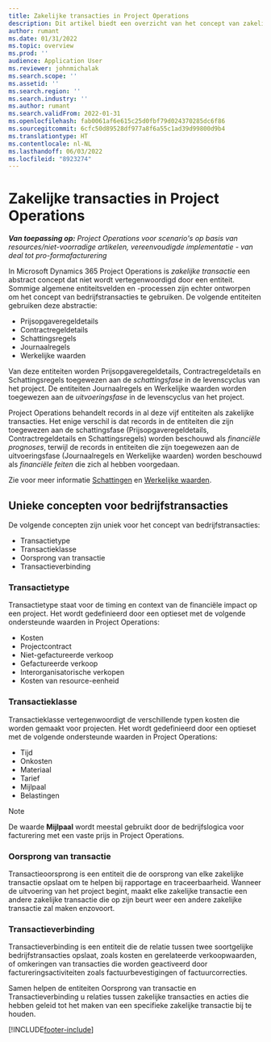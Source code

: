 ```yaml
---
title: Zakelijke transacties in Project Operations
description: Dit artikel biedt een overzicht van het concept van zakelijke transacties in Microsoft Dynamics 365 Project Operations.
author: rumant
ms.date: 01/31/2022
ms.topic: overview
ms.prod: ''
audience: Application User
ms.reviewer: johnmichalak
ms.search.scope: ''
ms.assetid: ''
ms.search.region: ''
ms.search.industry: ''
ms.author: rumant
ms.search.validFrom: 2022-01-31
ms.openlocfilehash: fab0061af6e615c25d0fbf79d024370285dc6f86
ms.sourcegitcommit: 6cfc50d89528df977a8f6a55c1ad39d99800d9b4
ms.translationtype: HT
ms.contentlocale: nl-NL
ms.lasthandoff: 06/03/2022
ms.locfileid: "8923274"
---
```

# <a name="business-transactions-in-project-operations"></a>Zakelijke transacties in Project Operations

_**Van toepassing op:** Project Operations voor scenario's op basis van resources/niet-voorradige artikelen, vereenvoudigde implementatie - van deal tot pro-formafacturering_

In Microsoft Dynamics 365 Project Operations is *zakelijke transactie* een abstract concept dat niet wordt vertegenwoordigd door een entiteit. Sommige algemene entiteitsvelden en -processen zijn echter ontworpen om het concept van bedrijfstransacties te gebruiken. De volgende entiteiten gebruiken deze abstractie:

- Prijsopgaveregeldetails
- Contractregeldetails
- Schattingsregels
- Journaalregels
- Werkelijke waarden

Van deze entiteiten worden Prijsopgaveregeldetails, Contractregeldetails en Schattingsregels toegewezen aan de *schattingsfase* in de levenscyclus van het project. De entiteiten Journaalregels en Werkelijke waarden worden toegewezen aan de *uitvoeringsfase* in de levenscyclus van het project.

Project Operations behandelt records in al deze vijf entiteiten als zakelijke transacties. Het enige verschil is dat records in de entiteiten die zijn toegewezen aan de schattingsfase (Prijsopgaveregeldetails, Contractregeldetails en Schattingsregels) worden beschouwd als *financiële prognoses*, terwijl de records in entiteiten die zijn toegewezen aan de uitvoeringsfase (Journaalregels en Werkelijke waarden) worden beschouwd als *financiële feiten* die zich al hebben voorgedaan.

Zie voor meer informatie [Schattingen](../project-management/estimating-projects-overview.md) en [Werkelijke waarden](actuals-overview.md).

## <a name="concepts-that-are-unique-to-business-transactions"></a>Unieke concepten voor bedrijfstransacties

De volgende concepten zijn uniek voor het concept van bedrijfstransacties:

- Transactietype
- Transactieklasse
- Oorsprong van transactie
- Transactieverbinding

### <a name="transaction-type"></a>Transactietype

Transactietype staat voor de timing en context van de financiële impact op een project. Het wordt gedefinieerd door een optieset met de volgende ondersteunde waarden in Project Operations:

- Kosten
- Projectcontract
- Niet-gefactureerde verkoop
- Gefactureerde verkoop
- Interorganisatorische verkopen
- Kosten van resource-eenheid

### <a name="transaction-class"></a>Transactieklasse

Transactieklasse vertegenwoordigt de verschillende typen kosten die worden gemaakt voor projecten. Het wordt gedefinieerd door een optieset met de volgende ondersteunde waarden in Project Operations:

- Tijd
- Onkosten
- Materiaal
- Tarief
- Mijlpaal
- Belastingen

> [!NOTE]
> De waarde **Mijlpaal** wordt meestal gebruikt door de bedrijfslogica voor facturering met een vaste prijs in Project Operations.

### <a name="transaction-origin"></a>Oorsprong van transactie

Transactieoorsprong is een entiteit die de oorsprong van elke zakelijke transactie opslaat om te helpen bij rapportage en traceerbaarheid. Wanneer de uitvoering van het project begint, maakt elke zakelijke transactie een andere zakelijke transactie die op zijn beurt weer een andere zakelijke transactie zal maken enzovoort.

### <a name="transaction-connection"></a>Transactieverbinding

Transactieverbinding is een entiteit die de relatie tussen twee soortgelijke bedrijfstransacties opslaat, zoals kosten en gerelateerde verkoopwaarden, of omkeringen van transacties die worden geactiveerd door factureringsactiviteiten zoals factuurbevestigingen of factuurcorrecties.

Samen helpen de entiteiten Oorsprong van transactie en Transactieverbinding u relaties tussen zakelijke transacties en acties die hebben geleid tot het maken van een specifieke zakelijke transactie bij te houden.

[!INCLUDE[footer-include](../includes/footer-banner.md)]
